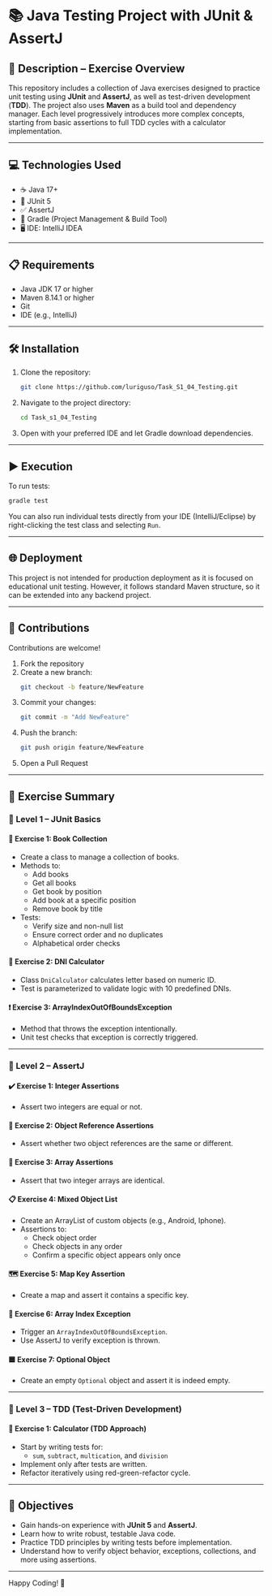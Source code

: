 # 📚 Java Testing Project with JUnit & AssertJ

## 📄 Description – Exercise Overview

This repository includes a collection of Java exercises designed to practice unit testing using **JUnit** and **AssertJ**, as well as test-driven development (**TDD**). The project also uses **Maven** as a build tool and dependency manager. Each level progressively introduces more complex concepts, starting from basic assertions to full TDD cycles with a calculator implementation.

---

## 💻 Technologies Used

- ☕ Java 17+
- 🧪 JUnit 5
- ✅ AssertJ
- 🧰 Gradle (Project Management & Build Tool)
- 🖥️ IDE: IntelliJ IDEA

---

## 📋 Requirements

- Java JDK 17 or higher
- Maven 8.14.1 or higher
- Git
- IDE (e.g., IntelliJ)

---

## 🛠️ Installation

1. Clone the repository:
   ```bash
   git clone https://github.com/luriguso/Task_S1_04_Testing.git
   ```

2. Navigate to the project directory:
   ```bash
   cd Task_s1_04_Testing
   ```

3. Open with your preferred IDE and let Gradle download dependencies.

---

## ▶️ Execution

To run tests:

```bash
gradle test
```

You can also run individual tests directly from your IDE (IntelliJ/Eclipse) by right-clicking the test class and selecting `Run`.

---

## 🌐 Deployment

This project is not intended for production deployment as it is focused on educational unit testing. However, it follows standard Maven structure, so it can be extended into any backend project.

---

## 🤝 Contributions

Contributions are welcome!

1. Fork the repository
2. Create a new branch:
   ```bash
   git checkout -b feature/NewFeature
   ```
3. Commit your changes:
   ```bash
   git commit -m "Add NewFeature"
   ```
4. Push the branch:
   ```bash
   git push origin feature/NewFeature
   ```
5. Open a Pull Request

---

## 🧪 Exercise Summary

### 🧩 Level 1 – JUnit Basics

#### 📘 Exercise 1: Book Collection
- Create a class to manage a collection of books.
- Methods to:
    - Add books
    - Get all books
    - Get book by position
    - Add book at a specific position
    - Remove book by title
- Tests:
    - Verify size and non-null list
    - Ensure correct order and no duplicates
    - Alphabetical order checks

#### 🧮 Exercise 2: DNI Calculator
- Class `DniCalculator` calculates letter based on numeric ID.
- Test is parameterized to validate logic with 10 predefined DNIs.

#### ❗ Exercise 3: ArrayIndexOutOfBoundsException
- Method that throws the exception intentionally.
- Unit test checks that exception is correctly triggered.

---

### 🧩 Level 2 – AssertJ

#### ✔️ Exercise 1: Integer Assertions
- Assert two integers are equal or not.

#### 🧍 Exercise 2: Object Reference Assertions
- Assert whether two object references are the same or different.

#### 🔢 Exercise 3: Array Assertions
- Assert that two integer arrays are identical.

#### 📋 Exercise 4: Mixed Object List
- Create an ArrayList of custom objects (e.g., Android, Iphone).
- Assertions to:
    - Check object order
    - Check objects in any order
    - Confirm a specific object appears only once

#### 🗺️ Exercise 5: Map Key Assertion
- Create a map and assert it contains a specific key.

#### 🧨 Exercise 6: Array Index Exception
- Trigger an `ArrayIndexOutOfBoundsException`.
- Use AssertJ to verify exception is thrown.

#### 🟦 Exercise 7: Optional Object
- Create an empty `Optional` object and assert it is indeed empty.

---

### 🧩 Level 3 – TDD (Test-Driven Development)

#### 🧮 Exercise 1: Calculator (TDD Approach)
- Start by writing tests for:
    - `sum`, `subtract`, `multication`, and `division`
- Implement only after tests are written.
- Refactor iteratively using red-green-refactor cycle.

---

## 🎯 Objectives

- Gain hands-on experience with **JUnit 5** and **AssertJ**.
- Learn how to write robust, testable Java code.
- Practice TDD principles by writing tests before implementation.
- Understand how to verify object behavior, exceptions, collections, and more using assertions.

---

Happy Coding! 🚀